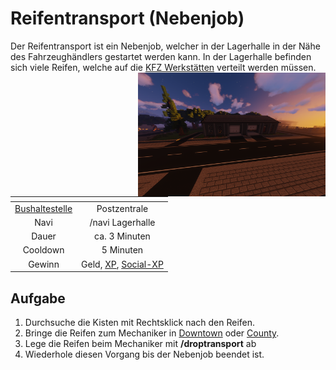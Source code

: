 # Reifentransport (Nebenjob)
Der Reifentransport ist ein Nebenjob, welcher in der Lagerhalle in der Nähe des Fahrzeughändlers gestartet werden kann. In der Lagerhalle befinden sich viele Reifen, welche auf die [KFZ Werkstätten](../../pages/fahrzeuge/kfz-werkstatt.md) verteilt werden müssen. <img align="right" width="300" eight="150" src="../../../assets/image/nebenjobs/Reifentransport.png">

| <!-- --> | <!-- --> |
| :-: | :-: |
| [Bushaltestelle](../../pages/öpnv/bus.md) | Postzentrale |
| Navi | /navi Lagerhalle |
| Dauer | ca. 3 Minuten |
| Cooldown | 5 Minuten |
| Gewinn | Geld, [XP](../../pages/allgemein/level.md), [Social-XP](../../pages/skills/social.md) |

## Aufgabe
1. Durchsuche die Kisten mit Rechtsklick nach den Reifen.
2. Bringe die Reifen zum Mechaniker in [Downtown](../../pages/gebiete/downtown.md) oder [County](../../pages/gebiete/county.md).
3. Lege die Reifen beim Mechaniker mit **/droptransport** ab
4. Wiederhole diesen Vorgang bis der Nebenjob beendet ist.
